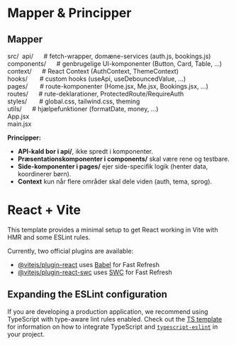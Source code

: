 # Mapper & Principper
## Mapper
src/&nbsp;
  api/  &nbsp;&nbsp;&nbsp;&nbsp;          # fetch-wrapper, domæne-services (auth.js, bookings.js)</br>
  components/ &nbsp;&nbsp;&nbsp;&nbsp;    # genbrugelige UI-komponenter (Button, Card, Table, ...)</br>
  context/   &nbsp;&nbsp;&nbsp;&nbsp;     # React Context (AuthContext, ThemeContext)</br>
  hooks/     &nbsp; &nbsp;&nbsp;&nbsp;    # custom hooks (useApi, useDebouncedValue, ...)</br>
  pages/     &nbsp; &nbsp;&nbsp;&nbsp;    # route-komponenter (Home.jsx, Me.jsx, Bookings.jsx, ...)</br>
  routes/    &nbsp;&nbsp;&nbsp;&nbsp;     # rute-deklarationer, ProtectedRoute/RequireAuth</br>
  styles/    &nbsp; &nbsp;&nbsp;&nbsp;    # global.css, tailwind.css, theming</br>
  utils/      &nbsp;&nbsp;&nbsp;&nbsp;    # hjælpefunktioner (formatDate, money, ...)</br>
  App.jsx</br>
  main.jsx</br>

**Principper:**

- **API-kald bor i api/**, ikke spredt i komponenter.
- **Præsentationskomponenter i components/** skal være rene og testbare.
- **Side-komponenter i pages/** ejer side-specifik logik (henter data, koordinerer børn).
- **Context** kun når flere områder skal dele viden (auth, tema, sprog).





# React + Vite

This template provides a minimal setup to get React working in Vite with HMR and some ESLint rules.

Currently, two official plugins are available:

- [@vitejs/plugin-react](https://github.com/vitejs/vite-plugin-react/blob/main/packages/plugin-react) uses [Babel](https://babeljs.io/) for Fast Refresh
- [@vitejs/plugin-react-swc](https://github.com/vitejs/vite-plugin-react/blob/main/packages/plugin-react-swc) uses [SWC](https://swc.rs/) for Fast Refresh

## Expanding the ESLint configuration

If you are developing a production application, we recommend using TypeScript with type-aware lint rules enabled. Check out the [TS template](https://github.com/vitejs/vite/tree/main/packages/create-vite/template-react-ts) for information on how to integrate TypeScript and [`typescript-eslint`](https://typescript-eslint.io) in your project.
